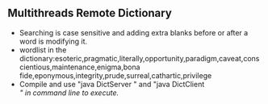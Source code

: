 ## Multithreads Remote Dictionary  
* Searching is case sensitive and adding extra blanks before or after a word is modifying it.
* wordlist in the dictionary:esoteric,pragmatic,literally,opportunity,paradigm,caveat,conscientious,maintenance,enigma,bona fide,eponymous,integrity,prude,surreal,cathartic,privilege
* Compile and use "java DictServer <port> <dictionary-file>" and "java DictClient <address> <port> <word-to-look-for>" in command line to execute. 